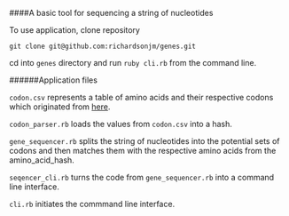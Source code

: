 ####A basic tool for sequencing a string of nucleotides


To use application, clone repository

`git clone git@github.com:richardsonjm/genes.git`

cd into `genes` directory and run `ruby cli.rb` from the command line.


######Application files

`codon.csv` represents a table of amino acids and their respective codons which originated from [here](http://www.cbs.dtu.dk/courses/27619/codon.html).

`codon_parser.rb` loads the values from `codon.csv` into a hash.

`gene_sequencer.rb` splits the string of nucleotides into the potential sets of codons and then matches them with the respective amino acids from the amino_acid_hash.

`seqencer_cli.rb` turns the code from `gene_sequencer.rb` into a command line interface.

`cli.rb` initiates the commmand line interface.

